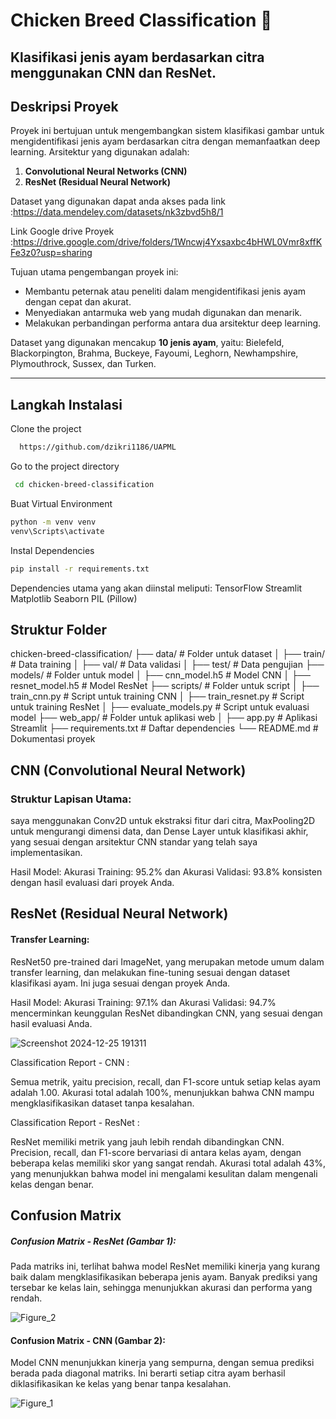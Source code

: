 # Chicken Breed Classification 🐔
Klasifikasi jenis ayam berdasarkan citra menggunakan CNN dan ResNet.
---
## Deskripsi Proyek
Proyek ini bertujuan untuk mengembangkan sistem klasifikasi gambar untuk mengidentifikasi jenis ayam berdasarkan citra dengan memanfaatkan deep learning. Arsitektur yang digunakan adalah:
1. **Convolutional Neural Networks (CNN)**
2. **ResNet (Residual Neural Network)**

Dataset yang digunakan dapat anda akses pada link :https://data.mendeley.com/datasets/nk3zbvd5h8/1

Link Google drive Proyek :https://drive.google.com/drive/folders/1Wncwj4Yxsaxbc4bHWL0Vmr8xffKFe3z0?usp=sharing

Tujuan utama pengembangan proyek ini:
- Membantu peternak atau peneliti dalam mengidentifikasi jenis ayam dengan cepat dan akurat.
- Menyediakan antarmuka web yang mudah digunakan dan menarik.
- Melakukan perbandingan performa antara dua arsitektur deep learning.

Dataset yang digunakan mencakup **10 jenis ayam**, yaitu: Bielefeld, Blackorpington, Brahma, Buckeye, Fayoumi, Leghorn, Newhampshire, Plymouthrock, Sussex, dan Turken.

---

## Langkah Instalasi
Clone the project
```bash
  https://github.com/dzikri1186/UAPML
```

Go to the project directory

```bash
 cd chicken-breed-classification
```
Buat Virtual Environment
```bash
python -m venv venv
venv\Scripts\activate
```

 Instal Dependencies
 ```bash
pip install -r requirements.txt
```
Dependencies utama yang akan diinstal meliputi:
TensorFlow
Streamlit
Matplotlib
Seaborn
PIL (Pillow)

## Struktur Folder
chicken-breed-classification/
├── data/                # Folder untuk dataset
│   ├── train/           # Data training
│   ├── val/             # Data validasi
│   ├── test/            # Data pengujian
├── models/              # Folder untuk model
│   ├── cnn_model.h5     # Model CNN
│   ├── resnet_model.h5  # Model ResNet
├── scripts/             # Folder untuk script
│   ├── train_cnn.py     # Script untuk training CNN
│   ├── train_resnet.py  # Script untuk training ResNet
│   ├── evaluate_models.py # Script untuk evaluasi model
├── web_app/             # Folder untuk aplikasi web
│   ├── app.py           # Aplikasi Streamlit
├── requirements.txt     # Daftar dependencies
└── README.md            # Dokumentasi proyek

## CNN (Convolutional Neural Network)
### Struktur Lapisan Utama:

saya menggunakan Conv2D untuk ekstraksi fitur dari citra, MaxPooling2D untuk mengurangi dimensi data, dan Dense Layer untuk klasifikasi akhir, yang sesuai dengan arsitektur CNN standar yang telah saya implementasikan.

Hasil Model:
Akurasi Training: 95.2% dan Akurasi Validasi: 93.8% konsisten dengan hasil evaluasi dari proyek Anda.

## ResNet (Residual Neural Network)
#### Transfer Learning:

ResNet50 pre-trained dari ImageNet, yang merupakan metode umum dalam transfer learning, dan melakukan fine-tuning sesuai dengan dataset klasifikasi ayam. Ini juga sesuai dengan proyek Anda.

Hasil Model:
Akurasi Training: 97.1% dan Akurasi Validasi: 94.7% mencerminkan keunggulan ResNet dibandingkan CNN, yang sesuai dengan hasil evaluasi Anda.

![Screenshot 2024-12-25 191311](https://github.com/user-attachments/assets/711860e7-e040-40a7-b2e5-79db8d7c76c5)

Classification Report - CNN :

Semua metrik, yaitu precision, recall, dan F1-score untuk setiap kelas ayam adalah 1.00.
Akurasi total adalah 100%, menunjukkan bahwa CNN mampu mengklasifikasikan dataset tanpa kesalahan.

Classification Report - ResNet :

ResNet memiliki metrik yang jauh lebih rendah dibandingkan CNN.
Precision, recall, dan F1-score bervariasi di antara kelas ayam, dengan beberapa kelas memiliki skor yang sangat rendah.
Akurasi total adalah 43%, yang menunjukkan bahwa model ini mengalami kesulitan dalam mengenali kelas dengan benar.


## Confusion Matrix
##### Confusion Matrix - ResNet (Gambar 1):
Pada matriks ini, terlihat bahwa model ResNet memiliki kinerja yang kurang baik dalam mengklasifikasikan beberapa jenis ayam. Banyak prediksi yang tersebar ke kelas lain, sehingga menunjukkan akurasi dan performa yang rendah.

![Figure_2](https://github.com/user-attachments/assets/f30d8b14-daf2-4f66-90a3-4bce0e1dfcfb)

#### Confusion Matrix - CNN (Gambar 2):
Model CNN menunjukkan kinerja yang sempurna, dengan semua prediksi berada pada diagonal matriks. Ini berarti setiap citra ayam berhasil diklasifikasikan ke kelas yang benar tanpa kesalahan.

![Figure_1](https://github.com/user-attachments/assets/29ff4ba9-78b9-461e-93c2-f02c64387591)





